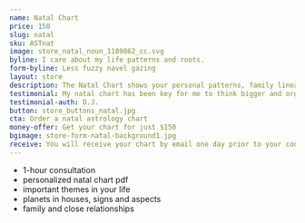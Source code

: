 ```yaml
---
name: Natal Chart
price: 150
slug: natal
sku: ASTnat
image: store_natal_noun_1189862_cc.svg
byline: I care about my life patterns and roots.
form-byline: Less fuzzy navel gazing
layout: store
description: The Natal Chart shows your personal patterns, family lineage and how your actions impact the way you create your destiny.
testimonial: My natal chart has been key for me to think bigger and organize my action items. Regina is very intuitive and loves to vibe with people to help them develop.
testimonial-auth: D.J.
button: store_buttons_natal.jpg
cta: Order a natal astrology chart
money-offer: Get your chart for just $150
bgimage: store-form-natal-background1.jpg
receive: You will receive your chart by email one day prior to your consultation.
---
```

<!-- STORE -->
- 1-hour consultation
- personalized natal chart pdf
- important themes in your life
- planets in houses, signs and aspects
- family and close relationships
